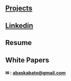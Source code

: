 ## [Projects](https://github.com/abaskabato?tab=repositories) 

## [Linkedin](https://www.linkedin.com/in/abas-kabato/)

## Resume

## White Papers





#### <span>&#9993;</span> : abaskabato@gmail.com




